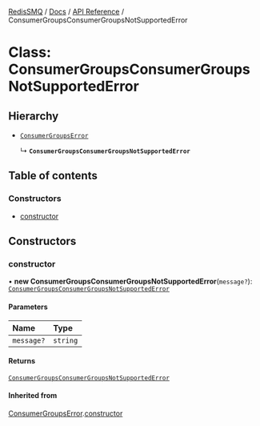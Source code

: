 [RedisSMQ](../../../README.md) / [Docs](../../README.md) / [API Reference](../README.md) / ConsumerGroupsConsumerGroupsNotSupportedError

# Class: ConsumerGroupsConsumerGroupsNotSupportedError

## Hierarchy

- [`ConsumerGroupsError`](ConsumerGroupsError.md)

  ↳ **`ConsumerGroupsConsumerGroupsNotSupportedError`**

## Table of contents

### Constructors

- [constructor](ConsumerGroupsConsumerGroupsNotSupportedError.md#constructor)

## Constructors

### constructor

• **new ConsumerGroupsConsumerGroupsNotSupportedError**(`message?`): [`ConsumerGroupsConsumerGroupsNotSupportedError`](ConsumerGroupsConsumerGroupsNotSupportedError.md)

#### Parameters

| Name | Type |
| :------ | :------ |
| `message?` | `string` |

#### Returns

[`ConsumerGroupsConsumerGroupsNotSupportedError`](ConsumerGroupsConsumerGroupsNotSupportedError.md)

#### Inherited from

[ConsumerGroupsError](ConsumerGroupsError.md).[constructor](ConsumerGroupsError.md#constructor)
